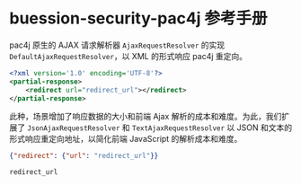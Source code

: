 # buession-security-pac4j 参考手册


pac4j 原生的 AJAX 请求解析器 `AjaxRequestResolver` 的实现 `DefaultAjaxRequestResolver`，以 XML 的形式响应 pac4j 重定向。

```xml
<?xml version='1.0' encoding='UTF-8'?>
<partial-response>
    <redirect url="redirect_url"></redirect>
</partial-response>
```

此种，场景增加了响应数据的大小和前端 Ajax 解析的成本和难度。为此，我们扩展了 `JsonAjaxRequestResolver` 和 `TextAjaxRequestResolver` 以 JSON 和文本的形式响应重定向地址，以简化前端 JavaScript 的解析成本和难度。

```json
{"redirect": {"url": "redirect_url"}}
```

```text
redirect_url
```